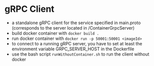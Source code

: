 # gRPC Client

* a standalone gRPC client for the service specified in main.proto (corresponds to the server located in /ContainerGrpcServer)
* build docker container with ```docker build .```
* run docker container with ```docker run -p 50001:50001 <imageId>```
* to connect to a running gRPC server, you have to set at least the environment variable GRPC_SERVER_HOST in the Dockerfile
* use the bash script ```runWithoutContainer.sh``` to run the client without docker
